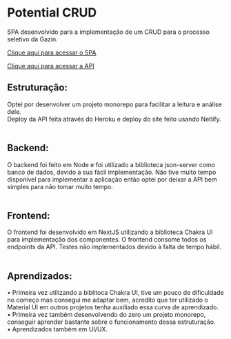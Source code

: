 # Potential CRUD

SPA desenvolvido para a implementação de um CRUD para o processo seletivo da Gazin.

[Clique aqui para acessar o SPA](https://blissful-montalcini-cc1d8a.netlify.app/)

[Clique aqui para acessar a API](https://potential-crud.herokuapp.com/developers)

## Estruturação:
Optei por desenvolver um projeto monorepo para facilitar a leitura e análise dele.<br />
Deploy da API feita através do Heroku e deploy do site feito usando Netlify.<br /><br />


## Backend:
O backend foi feito em Node e foi utilizado a biblioteca json-server como banco de dados, devido a sua fácil implementação. Não tive muito tempo disponível para implementar a aplicação então optei por deixar a API bem simples para não tomar muito tempo.<br /><br />


## Frontend:
O frontend foi desenvolvido em NextJS utilizando a biblioteca Chakra UI para implementação dos componentes. O frontend consome todos os endpoints da API. Testes não implementados devido à falta de tempo hábil.<br /><br />


## Aprendizados:
•   Primeira vez utilizando a biblitoca Chakra UI, tive um pouco de dificuldade no começo mas consegui me adaptar bem, acredito que ter utilizado o Material UI em outros projetos tenha auxiliado essa curva de aprendizado. <br />
•   Primeira vez também desenvolvendo do zero um projeto monorepo, conseguir aprender bastante sobre o funcionamento dessa estruturação. <br />
•   Aprendizados também em UI/UX.
